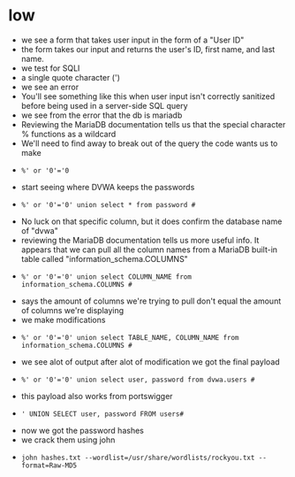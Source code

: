 # low
- we see a form that takes user input in the form of a "User ID"
- the form takes our input and returns the user's ID, first name, and last name.
- we test for SQLI
-  a single quote character (')
- we see an error
- You'll see something like this when user input isn't correctly sanitized before being used in a server-side SQL query
- we see from the error that the db is mariadb
- Reviewing the MariaDB documentation tells us that the special character % functions as a wildcard
- We'll need to find away to break out of the query the code wants us to make
- ```
  %' or '0'='0
  ```
- start seeing where DVWA keeps the passwords
- ```
  %' or '0'='0' union select * from password #
  ```
- No luck on that specific column, but it does confirm the database name of "dvwa"
- reviewing the MariaDB documentation tells us more useful info. It appears that we can pull all the column names from a MariaDB built-in table called "information_schema.COLUMNS"
- ```
  %' or '0'='0' union select COLUMN_NAME from information_schema.COLUMNS #
  ```
- says the amount of columns we're trying to pull don't equal the amount of columns we're displaying
- we make modifications
- ```
  %' or '0'='0' union select TABLE_NAME, COLUMN_NAME from information_schema.COLUMNS #
  ```
- we see alot of output after alot of modification we got the final payload
- ```
  %' or '0'='0' union select user, password from dvwa.users #
  ```
- this payload also works from portswigger
- ```
  ' UNION SELECT user, password FROM users#
  ```
- now we got the password hashes
- we crack them using john
- ```
  john hashes.txt --wordlist=/usr/share/wordlists/rockyou.txt --format=Raw-MD5

  ```
  
